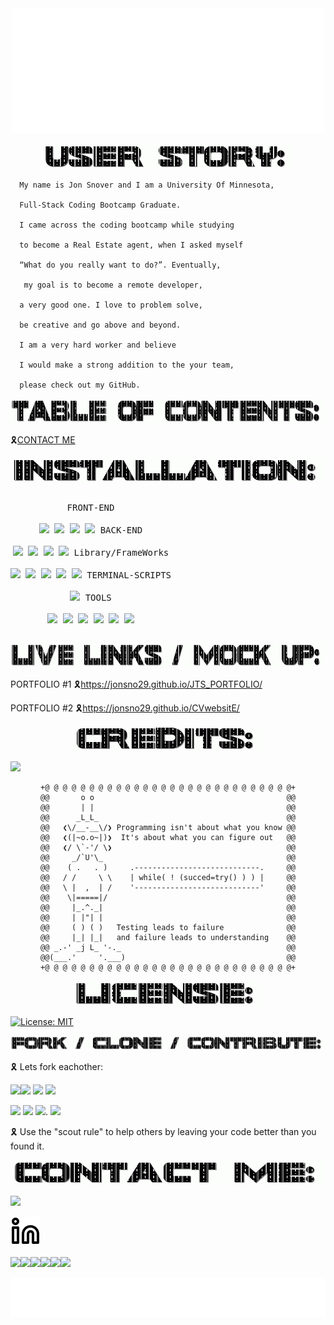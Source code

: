 <div align="center" id="top">
  <img width="500px" height="200px" src="welcome.svg"/>
  </div> 
<p align="center">
<img src="userstoryread.gif" width="400px" height="40px"></p>

```
  My name is Jon Snover and I am a University Of Minnesota, 

  Full-Stack Coding Bootcamp Graduate.
  
  I came across the coding bootcamp while studying 

  to become a Real Estate agent, when I asked myself 

  “What do you really want to do?”. Eventually, 

   my goal is to become a remote developer,
  
  a very good one. I love to problem solve, 

  be creative and go above and beyond. 

  I am a very hard worker and believe 

  I would make a strong addition to the your team, 

  please check out my GitHub.
```
<p align="center">
<img src="TOCread.gif" width="700px" height="40px"></p>

 🎗[CONTACT ME](#contact-me)                                         
<p align="center">
<img src="installread.gif" width="500px" height="40px"></p>

<p style="display: inline-block;" align="center">
  <kbd>
    <kbd>FRONT-END</kbd>
    <br>
    <br>
    <img width="30px" src="https://cdn.jsdelivr.net/gh/devicons/devicon/icons/html5/html5-original.svg" />
    <img width="30px" src="https://cdn.jsdelivr.net/gh/devicons/devicon/icons/css3/css3-plain.svg" />
    <img width="30px" src="https://cdn.jsdelivr.net/gh/devicons/devicon/icons/markdown/markdown-original.svg"/>
    <img width="30px" src="https://cdn.jsdelivr.net/gh/devicons/devicon/icons/javascript/javascript-original.svg"/>
  </kbd>
  <kbd>
    <kbd>BACK-END</kbd>
    <br>
    <br>
    <img width="30px" src="https://cdn.jsdelivr.net/gh/devicons/devicon/icons/express/express-original.svg" />
    <img width="30px" src="https://cdn.jsdelivr.net/gh/devicons/devicon/icons/mysql/mysql-original.svg" />
    <img width="30px" src="https://cdn.jsdelivr.net/gh/devicons/devicon/icons/nodejs/nodejs-original.svg" />
    <img width="30px" src="https://cdn.jsdelivr.net/gh/devicons/devicon/icons/sequelize/sequelize-original.svg" />
  </kbd>
  <kbd>
    <kbd>Library/FrameWorks</kbd>
    <br>
    <br>
    <img width="30px" src="https://cdn.jsdelivr.net/gh/devicons/devicon/icons/tailwindcss/tailwindcss-plain.svg" />
    <img width="30px" src="https://cdn.jsdelivr.net/gh/devicons/devicon/icons/bootstrap/bootstrap-original.svg" />
    <img width="30px" src="https://cdn.jsdelivr.net/gh/devicons/devicon/icons/npm/npm-original-wordmark.svg" />
    <img width="30px" src="https://cdn.jsdelivr.net/gh/devicons/devicon/icons/handlebars/handlebars-original.svg" />
    <img width="30px" src="https://cdn.jsdelivr.net/gh/devicons/devicon/icons/jest/jest-plain.svg" />
</kbd>
  <kbd>
    <kbd>TERMINAL-SCRIPTS</kbd>
    <br>
    <br>
    <img width="30px" src="https://cdn.jsdelivr.net/gh/devicons/devicon/icons/nodejs/nodejs-original.svg" />
  </kbd>
  <kbd>
    <kbd>TOOLS</kbd>
    <br>
    <br>
    <img width="30px" src="https://cdn.jsdelivr.net/gh/devicons/devicon/icons/vscode/vscode-original.svg" />
    <img width="30px" src="https://cdn.jsdelivr.net/gh/devicons/devicon/icons/heroku/heroku-original.svg" />
    <img width="30px" src="https://cdn.jsdelivr.net/gh/devicons/devicon/icons/github/github-original.svg" />
    <img width="30px" src="https://cdn.jsdelivr.net/gh/devicons/devicon/icons/slack/slack-original.svg" />
    <img width="30px" src="https://cdn.jsdelivr.net/gh/devicons/devicon/icons/devicon/devicon-original.svg" />
    <img width="30px" src="https://cdn.jsdelivr.net/gh/devicons/devicon/icons/oracle/oracle-original.svg" />
</kbd>
<p align="center">
<img src="livemockup.gif" width="700px" height="40px"></p>

PORTFOLIO #1 🎗https://jonsno29.github.io/JTS_PORTFOLIO/
 
PORTFOLIO #2 🎗https://jonsno29.github.io/CVwebsitE/
  
<p align="center">
<img src="creditsread.gif" width="300px" height="40px"></p>

  <a href="https://github.com/jonsno29" target="_blank"><img src="https://img.shields.io/badge/Github-jonsno29-red?style=for-the-badge&logo=github"></a>
  
<div align="center">
  

 ```                                            
+@ @ @ @ @ @ @ @ @ @ @ @ @ @ @ @ @ @ @ @ @ @ @ @ @ @ @ @+
@@       o o                                           @@
@@       | |                                           @@
@@      _L_L_                                          @@
@@   ❮\/__-__\/❯ Programming isn't about what you know @@
@@   ❮(|~o.o~|)❯  It's about what you can figure out   @@
@@   ❮/ \`-'/ \❯                                       @@
@@     _/`U'\_                                         @@
@@    ( .   . )     .----------------------------.     @@
@@   / /     \ \    | while( ! (succed=try() ) ) |     @@
@@   \ |  ,  | /    '----------------------------'     @@
@@    \|=====|/                                        @@
@@     |_.^._|                                         @@
@@     | |"| |                                         @@
@@     ( ) ( )   Testing leads to failure              @@
@@     |_| |_|   and failure leads to understanding    @@
@@ _.-' _j L_ '-._                                     @@
@@(___.'     '.___)                                    @@
+@ @ @ @ @ @ @ @ @ @ @ @ @ @ @ @ @ @ @ @ @ @ @ @ @ @ @ @+
```
</div>

<p align="center">
<img src="licenseread.gif" width="300px" height="40px"></p>

[![License: MIT](https://img.shields.io/badge/License-MIT-yellow.svg)](https://opensource.org/licenses/MIT)
 <p align="center">
<img src="FCCREAD.gif">

🎗 Lets fork eachother:
  
  <img src="https://c.tenor.com/XSbD902n1fwAAAAi/rennen-fast.gif" width="50"><img src="https://c.tenor.com/XSbD902n1fwAAAAi/rennen-fast.gif" width="50"> <img src="https://c.tenor.com/XSbD902n1fwAAAAi/rennen-fast.gif" width="50">  <img src="https://c.tenor.com/XSbD902n1fwAAAAi/rennen-fast.gif" width="50">
  
  <a href="https://github.com/jonsno29" target="_blank"><img src="https://img.shields.io/badge/Github-jonsno29-red?style=for-the-badge&logo=github"></a>    <a href="https://github.com/jonsno29" target="_blank"><img src="https://img.shields.io/badge/Github-jonsno29-red?style=for-the-badge&logo=github"></a>   <a href="https://github.com/jonsno29" target="_blank"><img src="https://img.shields.io/badge/Github-jonsno29-red?style=for-the-badge&logo=github"></a>.  <a href="https://github.com/jonsno29" target="_blank"><img src="https://img.shields.io/badge/Github-jonsno29-red?style=for-the-badge&logo=github"></a>

🎗 Use the "scout rule" to help others by leaving your code better than you found it.

<p align="center">
<img src="READMEcontact.gif" width="500px" height="40px"></p>

<a href="https://github.com/jonsno29" target="_blank"><img src="https://img.shields.io/badge/Github-jonsno29-red?style=for-the-badge&logo=github"></a>

 
  [![website](linkindark.svg)](https://linkedin.com/in/jon-snover-b15272110)


![](https://img.shields.io/badge/JavaScript-323330?style=for-the-badge&logo=javascript&logoColor=F7DF1E)![](https://img.shields.io/badge/Node.js-43853D?style=for-the-badge&logo=node.js&logoColor=white)![](https://img.shields.io/badge/Express.js-404D59?style=for-the-badge)![](https://img.shields.io/badge/MySQL-00000F?style=for-the-badge&logo=mysql&logoColor=white)![](https://img.shields.io/badge/-Sequelize-d3d3d3?style=for-the-badge&logo=sequelize&logoColor=52B0E7)![](https://img.shields.io/badge/-Insomnia-5849BE?style=for-the-badge&logo=insomnia&logoColor=white)
<footer>
 <p align="center">
<img src="banner.svg"/>
</footer>



